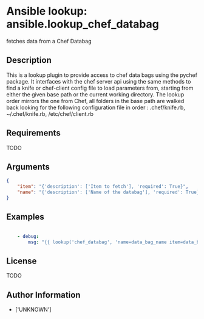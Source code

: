 # Ansible lookup: ansible.lookup_chef_databag


fetches data from a Chef Databag

## Description

This is a lookup plugin to provide access to chef data bags using the pychef package. It interfaces with the chef server api using the same methods to find a knife or chef-client config file to load parameters from, starting from either the given base path or the current working directory. The lookup order mirrors the one from Chef, all folders in the base path are walked back looking for the following configuration file in order : .chef/knife.rb, ~/.chef/knife.rb, /etc/chef/client.rb

## Requirements

TODO

## Arguments

``` json
{
    "item": "{'description': ['Item to fetch'], 'required': True}",
    "name": "{'description': ['Name of the databag'], 'required': True}",
}
```

## Examples


``` yaml

    - debug:
        msg: "{{ lookup('chef_databag', 'name=data_bag_name item=data_bag_item') }}"

```

## License

TODO

## Author Information
  - ['UNKNOWN']
